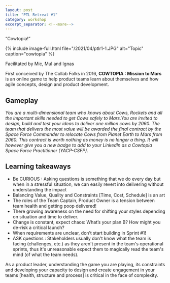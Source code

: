 ```yaml
---
layout: post
title: "PTL Retreat #1"
category: workshop
excerpt_separator: <!--more-->
---
```


<p class='sublead'>“Cowtopia!”</p>
<!--more-->
 {% include image-full.html file="/2021/04/ptlr1-1.JPG" alt="Topic"  caption="cowtopia" %}

Facilitated by Mic, Mul and Ignas

First conceived by The Collab Folks in 2016, **COWTOPIA : Mission to Mars** is an online game to help product teams learn about themselves and how agile concepts, design and product development.

## Gameplay

*You are a multi-dimensional team who knows about Cows, Rockets and all the important skills needed to get Cows safely to Mars.You are invited to design, build and test your ideas to deliver one million cows by 2060. The team that delivers the most value will be awarded the final contract by the Space Force Commander to relocate Cows from Planet Earth to Mars from 2060. This contract is worth nothing as money is no longer a thing. It will however give you a new badge to add to your LinkedIn as a Cowtopia Space Force Practitioner (YACP-CSFP)*.


## Learning takeaways

- Be CURIOUS : Asking questions is something that we do every day but when in a stressful situation, we can easily revert into delivering without understanding the impact
- Balancing Value, Quality and Constraints [Time, Cost, Schedule] is an art
- The roles of the Team Captain, Product Owner is a tension between team health and getting poop delivered!
- There growing awareness on the need for shifting your styles depending on situation and time to deliver.
- Change is constant, expect chaos: What’s your plan B? How might you de-risk a critical launch? 
- When requirements are unclear, don’t start building in Sprint #1!
- ASK questions : Stakeholders usually don't know what the team is facing (challenges, etc.) as they aren't present in the team's operational sprints, thus it's unreasonable expect them to magically read the team's mind (of what the team needs).

As a product leader, understanding the game you are playing, its constraints and developing your capacity to design and create engagement in your teams [health, structure and process] is critical in the face of complexity.